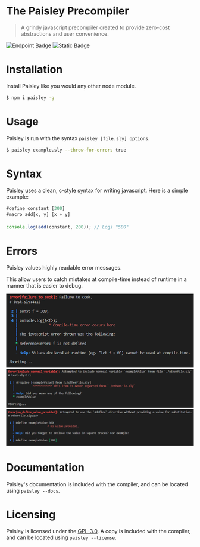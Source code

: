 # The Paisley Precompiler
> A grindy javascript precompiler created to provide zero-cost abstractions and user convenience.

![Endpoint Badge](https://img.shields.io/npm/dt/paisley)
![Static Badge](https://img.shields.io/badge/License-GPL--3.0-blue)

# Installation
Install Paisley like you would any other node module.

```sh
$ npm i paisley -g
```

# Usage
Paisley is run with the syntax `paisley [file.sly] options`.

```sh
$ paisley example.sly --throw-for-errors true
```

# Syntax

Paisley uses a clean, c-style syntax for writing javascript. Here is a simple example:
```js
#define constant [300]
#macro add[x, y] [x + y]

console.log(add(constant, 200)); // Logs "500"
```

# Errors

Paisley values highly readable error messages.

This allow users to catch mistakes at compile-time instead of runtime in a manner that is easier to debug.

![Error Message Example 1](https://raw.githubusercontent.com/FluxFlu/paisley/main/showcase/error_message0.png)
![Error Message Example 2](https://raw.githubusercontent.com/FluxFlu/paisley/main/showcase/error_message1.png)
![Error Message Example 3](https://raw.githubusercontent.com/FluxFlu/paisley/main/showcase/error_message2.png)

# Documentation
Paisley's documentation is included with the compiler, and can be located using `paisley --docs`.

# Licensing

Paisley is licensed under the [GPL-3.0](https://github.com/FluxFlu/paisley/blob/main/LICENSE-GPL). A copy is included with the compiler, and can be located using `paisley --license`.